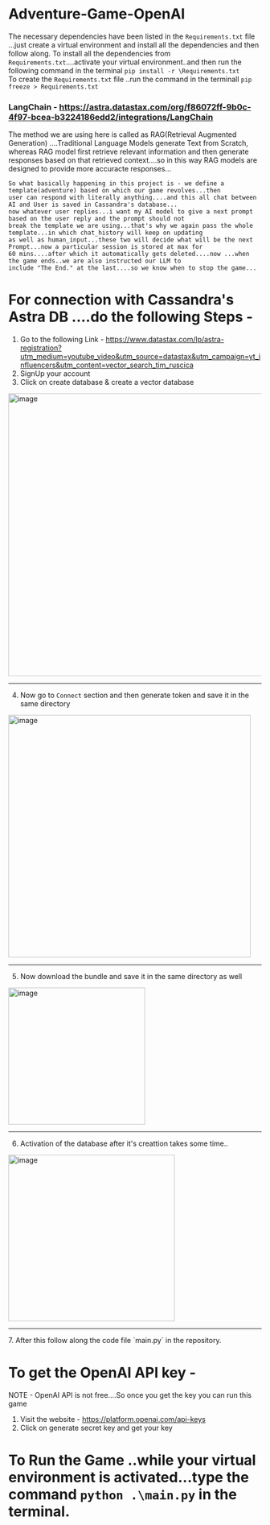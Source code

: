 # Adventure-Game-OpenAI

The necessary dependencies have been listed in the `Requirements.txt` file ...just create a virtual environment and install all the dependencies and then follow along.
To install all the dependencies from `Requirements.txt`....activate your virtual environment..and then run the following command in the terminal
`pip install -r \Requirements.txt`
<br>
To create the `Requirements.txt` file ..run the command in the terminall `pip freeze > Requirements.txt`


### LangChain -  https://astra.datastax.com/org/f86072ff-9b0c-4f97-bcea-b3224186edd2/integrations/LangChain


The method we are using here is called as RAG(Retrieval Augmented Generation) ....Traditional Language Models generate Text from 
Scratch, whereas RAG model first retrieve relevant information and then generate responses based on that retrieved context....so
in this way RAG models are designed to provide more accuracte responses...

    So what basically happening in this project is - we define a template(adventure) based on which our game revolves...then 
    user can respond with literally anything....and this all chat between AI and User is saved in Cassandra's database...
    now whatever user replies...i want my AI model to give a next prompt based on the user reply and the prompt should not 
    break the template we are using...that's why we again pass the whole template...in which chat_history will keep on updating
    as well as human_input...these two will decide what will be the next Prompt...now a particular session is stored at max for
    60 mins....after which it automatically gets deleted....now ...when the game ends..we are also instructed our LLM to 
    include "The End." at the last....so we know when to stop the game...




# For connection with Cassandra's Astra DB ....do the following Steps - 
1. Go to the following Link - https://www.datastax.com/lp/astra-registration?utm_medium=youtube_video&utm_source=datastax&utm_campaign=yt_influencers&utm_content=vector_search_tim_ruscica
2. SignUp your account
3. Click on create database & create a vector database
<img width="562" alt="image" src="https://github.com/AmmanChhetri/Adventure-Game-OpenAI/assets/121025542/321182f8-a5eb-4cc7-9a0b-bcd6e6c6689b">

<hr>

4. Now go to `Connect` section and then generate token and save it in the same directory
<img width="482" alt="image" src="https://github.com/AmmanChhetri/Adventure-Game-OpenAI/assets/121025542/d31d7d04-1a95-4545-82d9-90e6b214d153">

<hr>

5. Now download the bundle and save it in the same directory as well
<img width="272" alt="image" src="https://github.com/AmmanChhetri/Adventure-Game-OpenAI/assets/121025542/541e0f9d-52ac-40f4-9bca-c2f6abe7d497">

<hr>

6. Activation of the database after it's creattion takes some time..

<img width="331" alt="image" src="https://github.com/AmmanChhetri/Adventure-Game-OpenAI/assets/121025542/e555a831-38c5-4df9-be26-5363377dae23">

<hr>
7. After this follow along the code file `main.py` in the repository.



# To get the OpenAI API key -
NOTE - OpenAI API is not free....So once you get the key you can run this game
1. Visit the website - https://platform.openai.com/api-keys
2. Click on generate secret key and get your key


# To Run the Game ..while your virtual environment is activated...type the command `python .\main.py` in the terminal.
